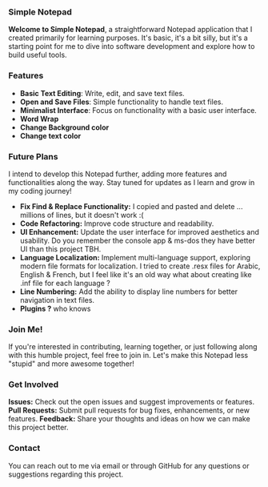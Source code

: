 ### Simple Notepad

**Welcome to Simple Notepad**, a straightforward Notepad application that I created primarily for learning purposes. It's basic, it's a bit silly, but it's a starting point for me to dive into software development and explore how to build useful tools.
### Features
- **Basic Text Editing**: Write, edit, and save text files.
- **Open and Save Files**: Simple functionality to handle text files.
- **Minimalist Interface**: Focus on functionality with a basic user interface.
- **Word Wrap**
- **Change Background color**
- **Change text color**

### Future Plans

I intend to develop this Notepad further, adding more features and functionalities along the way. Stay tuned for updates as I learn and grow in my coding journey!
- **Fix Find & Replace Functionality:** I copied and pasted and delete ... millions of lines, but it doesn't work :(
- **Code Refactoring:** Improve code structure and readability.
- **UI Enhancement:** Update the user interface for improved aesthetics and usability. Do you remember the console app & ms-dos they have better UI than this project TBH.
- **Language Localization:** Implement multi-language support, exploring modern file formats for localization. I tried to create .resx files for Arabic, English & French, but I feel like it's an old way what about creating like .inf file for each language ?
- **Line Numbering:** Add the ability to display line numbers for better navigation in text files.
- **Plugins ?** who knows

### Join Me!

If you're interested in contributing, learning together, or just following along with this humble project, feel free to join in. Let's make this Notepad less "stupid" and more awesome together!

### Get Involved

**Issues:** Check out the open issues and suggest improvements or features.
**Pull Requests:** Submit pull requests for bug fixes, enhancements, or new features.
**Feedback:** Share your thoughts and ideas on how we can make this project better.

### Contact

You can reach out to me via email or through GitHub for any questions or suggestions regarding this project.





